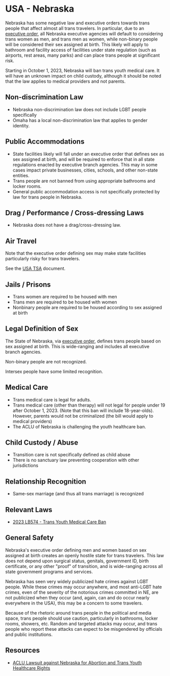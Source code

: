 # USA - Nebraska

Nebraska has some negative law and executive orders towards trans people
that affect almost all trans travelers. In particular, due to an
[executive
order](https://nebraskaexaminer.com/2023/08/30/nebraska-gov-pillen-enacts-second-governor-led-womens-bill-of-rights/),
all Nebraska executive agencies will default to considering trans women
as men, and trans men as women, while non-binary people will be
considered their sex assigned at birth. This likely will apply to bathroom
and facility access of facilities under state regulation (such as airports,
rest areas, many parks) and can place trans people at significant risk.

Starting in October 1, 2023, Nebraska will ban trans youth medical care.
It will have an unknown impact on child custody, although it should be
noted that the law applies to medical providers and not parents.

## Non-discrimination Law

 * Nebraska non-discrimination law does not include LGBT people specifically
 * Omaha has a local non-discrimination law that applies to gender identity.

## Public Accommodations

 * State facilities likely will fall under an executive order that
   defines sex as sex assigned at birth, and will be required to enforce
   that in all state regulations enacted by executive branch agencies.
   This may in some cases impact private businesses, cities, schools,
   and other non-state entities.
 * Trans people are not banned from using appropriate bathrooms and locker
   rooms.
 * General public accommodation access is not specifically protected by law
   for trans people in Nebraska.

## Drag / Performance / Cross-dressing Laws

 * Nebraska does not have a drag/cross-dressing law.

## Air Travel

Note that the executive order defining sex may make state facilities
particularly risky for trans travelers.

See the [USA TSA](notes/tsa.md) document.

## Jails / Prisons

 * Trans women are required to be housed with men
 * Trans men are required to be housed with women
 * Nonbinary people are required to be housed according to sex
   assigned at birth

## Legal Definition of Sex

The State of Nebraska, via [executive
order](https://nebraskaexaminer.com/2023/08/30/nebraska-gov-pillen-enacts-second-governor-led-womens-bill-of-rights/),
defines trans people based on sex assigned at birth.  This is
wide-ranging and includes all executive branch agencies.

Non-binary people are not recognized.

Intersex people have some limited recognition.

## Medical Care

 * Trans medical care is legal for adults.
 * Trans medical care (other than therapy) will not legal for people
   under 19 after October 1, 2023. (Note that this ban will include
   18-year-olds).  However, parents would not be criminalized (the
   bill would apply to medical providers)
 * The ACLU of Nebraska is challenging the youth healthcare ban.

## Child Custody / Abuse

 * Transition care is not specifically defined as child abuse
 * There is no sanctuary law preventing cooperation with other
   jurisdictions
 
## Relationship Recognition

 * Same-sex marriage (and thus all trans marriage) is recognized

## Relevant Laws

 * [2023 LB574 - Trans Youth Medical Care Ban](https://legiscan.com/NE/text/LB574/2023)

## General Safety

Nebraska's executive order defining men and women based on sex assigned
at birth creates an openly hostile state for trans travelers. This law
does not depend upon surgical status, genitals, government ID, birth
certificate, or any other "proof" of transition, and is wide-ranging
across all state government programs and services.

Nebraska has seen very widely publicized hate crimes against LGBT
people.  While these crimes may occur anywhere, and most anti-LGBT hate
crimes, even of the severity of the notorious crimes committed in NE,
are not publicized when they occur (and, again, can and do occur nearly
everywhere in the USA), this may be a concern to some travelers.

Because of the rhetoric around trans people in the political and media
space, trans people should use caution, particularly in bathrooms,
locker rooms, showers, etc.  Random and targeted attacks may occur, and
trans people who report these attacks can expect to be misgendered by
officials and public institutions.

## Resources

 * [ACLU Lawsuit against Nebraska for Abortion and Trans Youth Healthcare Rights](https://www.aclunebraska.org/en/press-releases/new-lawsuit-argues-combined-restrictions-health-care-trans-youth-and-abortion)
